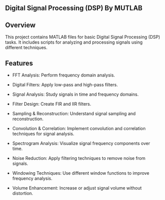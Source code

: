 ## Digital Signal Processing (DSP) By MUTLAB

## Overview

This project contains MATLAB files for basic Digital Signal Processing (DSP) tasks. It includes scripts for analyzing and processing signals using different techniques.

## Features

- FFT Analysis: Perform frequency domain analysis.

- Digital Filters: Apply low-pass and high-pass filters.

- Signal Analysis: Study signals in time and frequency domains.

- Filter Design: Create FIR and IIR filters.

- Sampling & Reconstruction: Understand signal sampling and reconstruction.

- Convolution & Correlation: Implement convolution and correlation techniques for signal analysis.

- Spectrogram Analysis: Visualize signal frequency components over time.

- Noise Reduction: Apply filtering techniques to remove noise from signals.

- Windowing Techniques: Use different window functions to improve frequency analysis.

- Volume Enhancement: Increase or adjust signal volume without distortion.
